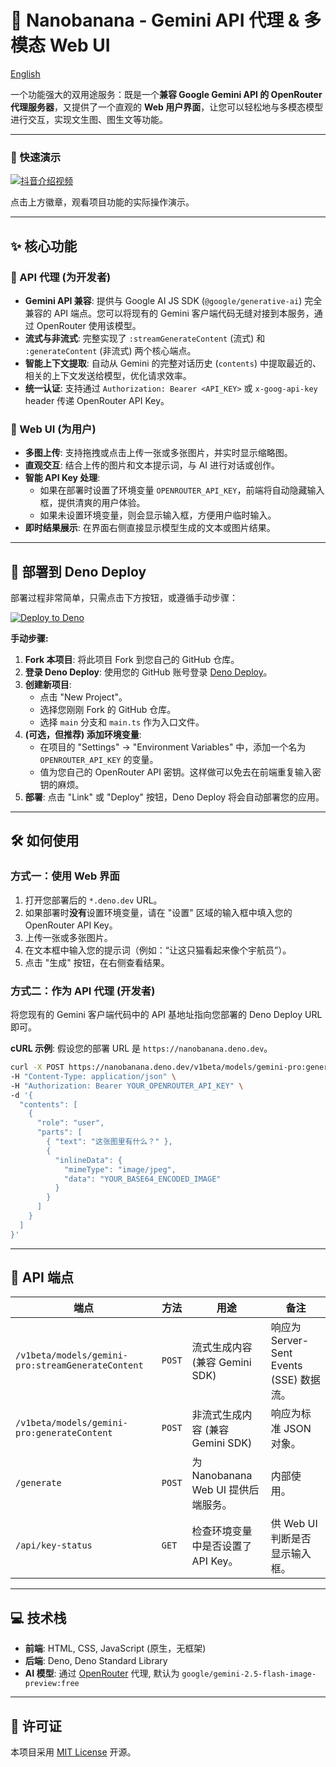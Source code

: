# 🍌 Nanobanana - Gemini API 代理 & 多模态 Web UI

[English](./README.en.md)


一个功能强大的双用途服务：既是一个**兼容 Google Gemini API 的 OpenRouter 代理服务器**，又提供了一个直观的 **Web 用户界面**，让您可以轻松地与多模态模型进行交互，实现文生图、图生文等功能。

---

### 🎥 快速演示

[![抖音介绍视频](https://img.shields.io/badge/观看抖音视频-点击跳转-161823?style=for-the-badge&logo=douyin)](https://www.douyin.com/video/7545761080266460456)

点击上方徽章，观看项目功能的实际操作演示。

---

## ✨ 核心功能

### 🚀 API 代理 (为开发者)

*   **Gemini API 兼容**: 提供与 Google AI JS SDK (`@google/generative-ai`) 完全兼容的 API 端点。您可以将现有的 Gemini 客户端代码无缝对接到本服务，通过 OpenRouter 使用该模型。
*   **流式与非流式**: 完整实现了 `:streamGenerateContent` (流式) 和 `:generateContent` (非流式) 两个核心端点。
*   **智能上下文提取**: 自动从 Gemini 的完整对话历史 (`contents`) 中提取最近的、相关的上下文发送给模型，优化请求效率。
*   **统一认证**: 支持通过 `Authorization: Bearer <API_KEY>` 或 `x-goog-api-key` header 传递 OpenRouter API Key。

### 🎨 Web UI (为用户)

*   **多图上传**: 支持拖拽或点击上传一张或多张图片，并实时显示缩略图。
*   **直观交互**: 结合上传的图片和文本提示词，与 AI 进行对话或创作。
*   **智能 API Key 处理**:
    *   如果在部署时设置了环境变量 `OPENROUTER_API_KEY`，前端将自动隐藏输入框，提供清爽的用户体验。
    *   如果未设置环境变量，则会显示输入框，方便用户临时输入。
*   **即时结果展示**: 在界面右侧直接显示模型生成的文本或图片结果。

---

## 🚀 部署到 Deno Deploy

部署过程非常简单，只需点击下方按钮，或遵循手动步骤：

[![Deploy to Deno](https://deno.com/deploy-button.svg)](https://deno.com/deploy?url=https://raw.githubusercontent.com/YOUR_USERNAME/YOUR_REPOSITORY/main/main.ts)

**手动步骤:**

1.  **Fork 本项目**: 将此项目 Fork 到您自己的 GitHub 仓库。
2.  **登录 Deno Deploy**: 使用您的 GitHub 账号登录 [Deno Deploy](https://dash.deno.com/projects)。
3.  **创建新项目**:
    *   点击 "New Project"。
    *   选择您刚刚 Fork 的 GitHub 仓库。
    *   选择 `main` 分支和 `main.ts` 作为入口文件。
4.  **(可选，但推荐) 添加环境变量**:
    *   在项目的 "Settings" -> "Environment Variables" 中，添加一个名为 `OPENROUTER_API_KEY` 的变量。
    *   值为您自己的 OpenRouter API 密钥。这样做可以免去在前端重复输入密钥的麻烦。
5.  **部署**: 点击 "Link" 或 "Deploy" 按钮，Deno Deploy 将会自动部署您的应用。

---

## 🛠️ 如何使用

### 方式一：使用 Web 界面

1.  打开您部署后的 `*.deno.dev` URL。
2.  如果部署时**没有**设置环境变量，请在 "设置" 区域的输入框中填入您的 OpenRouter API Key。
3.  上传一张或多张图片。
4.  在文本框中输入您的提示词（例如：“让这只猫看起来像个宇航员”）。
5.  点击 "生成" 按钮，在右侧查看结果。

### 方式二：作为 API 代理 (开发者)

将您现有的 Gemini 客户端代码中的 API 基地址指向您部署的 Deno Deploy URL 即可。

**cURL 示例**:
假设您的部署 URL 是 `https://nanobanana.deno.dev`。

```bash
curl -X POST https://nanobanana.deno.dev/v1beta/models/gemini-pro:generateContent \
-H "Content-Type: application/json" \
-H "Authorization: Bearer YOUR_OPENROUTER_API_KEY" \
-d '{
  "contents": [
    {
      "role": "user",
      "parts": [
        { "text": "这张图里有什么？" },
        {
          "inlineData": {
            "mimeType": "image/jpeg",
            "data": "YOUR_BASE64_ENCODED_IMAGE"
          }
        }
      ]
    }
  ]
}'
```

---

## 📡 API 端点

| 端点                                               | 方法   | 用途                               | 备注                                         |
| -------------------------------------------------- | ------ | ---------------------------------- | -------------------------------------------- |
| `/v1beta/models/gemini-pro:streamGenerateContent`  | `POST` | 流式生成内容 (兼容 Gemini SDK)     | 响应为 Server-Sent Events (SSE) 数据流。     |
| `/v1beta/models/gemini-pro:generateContent`        | `POST` | 非流式生成内容 (兼容 Gemini SDK)   | 响应为标准 JSON 对象。                       |
| `/generate`                                        | `POST` | 为 Nanobanana Web UI 提供后端服务。 | 内部使用。                                   |
| `/api/key-status`                                  | `GET`  | 检查环境变量中是否设置了 API Key。 | 供 Web UI 判断是否显示输入框。               |

---

## 💻 技术栈

-   **前端**: HTML, CSS, JavaScript (原生，无框架)
-   **后端**: Deno, Deno Standard Library
-   **AI 模型**: 通过 [OpenRouter](https://openrouter.ai/) 代理, 默认为 `google/gemini-2.5-flash-image-preview:free`

---

## 📜 许可证

本项目采用 [MIT License](LICENSE) 开源。
